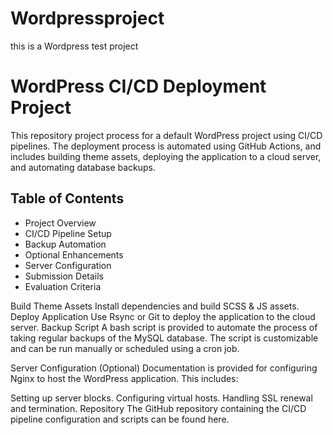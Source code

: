 # Wordpressproject
this is a Wordpress test project

# WordPress CI/CD Deployment Project

This repository project  process for a default WordPress project using CI/CD pipelines. The deployment process is automated using GitHub Actions, and includes building theme assets, deploying the application to a cloud server, and automating database backups.

## Table of Contents
- Project Overview
- CI/CD Pipeline Setup
- Backup Automation
- Optional Enhancements
- Server Configuration
- Submission Details
- Evaluation Criteria
  
Build Theme Assets
Install dependencies and build SCSS & JS assets.
Deploy Application
Use Rsync or Git to deploy the application to the cloud server.
Backup Script
A bash script is provided to automate the process of taking regular backups of the MySQL database. The script is customizable and can be run manually or scheduled using a cron job.

Server Configuration (Optional)
Documentation is provided for configuring Nginx to host the WordPress application. This includes:

Setting up server blocks.
Configuring virtual hosts.
Handling SSL renewal and termination.
Repository
The GitHub repository containing the CI/CD pipeline configuration and scripts can be found here.


